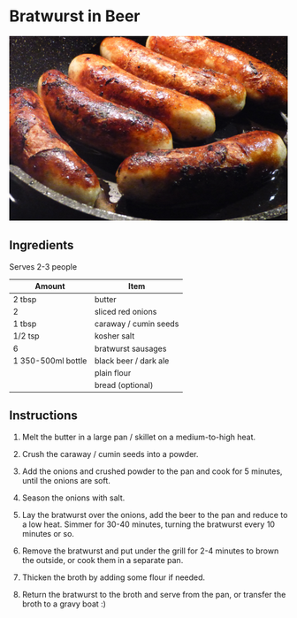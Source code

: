 # Bratwurst in Beer

![alt text](beerbratwurst.png "Bratwurst in Beer")

## Ingredients

Serves 2-3 people

| Amount             | Item                  |
| ------------------ | --------------------- |
| 2 tbsp             | butter                |
| 2                  | sliced red onions     |
| 1 tbsp             | caraway / cumin seeds |
| 1/2 tsp            | kosher salt           |
| 6                  | bratwurst sausages    |
| 1 350-500ml bottle | black beer / dark ale |
|                    | plain flour           |
|                    | bread (optional)      |

## Instructions

1. Melt the butter in a large pan / skillet on a medium-to-high heat.

2. Crush the caraway / cumin seeds into a powder.

3. Add the onions and crushed powder to the pan and cook for 5 minutes, until the onions are soft.

4. Season the onions with salt.

5. Lay the bratwurst over the onions, add the beer to the pan and reduce to a low heat. Simmer for 30-40 minutes, turning the bratwurst every 10 minutes or so.

6. Remove the bratwurst and put under the grill for 2-4 minutes to brown the outside, or cook them in a separate pan.

7. Thicken the broth by adding some flour if needed.

8. Return the bratwurst to the broth and serve from the pan, or transfer the broth to a gravy boat :)
